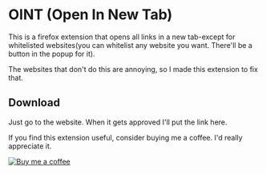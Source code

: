 # OINT (Open In New Tab)

This is a firefox extension that opens all links in a new tab-except for whitelisted websites(you can whitelist any website you want. There'll be a button in the popup for it).

The websites that don't do this are annoying, so I made this extension to fix that.

## Download

Just go to the website. When it gets approved I'll put the link here.

If you find this extension useful, consider buying me a coffee. I'd really appreciate it.

[![Buy me a coffee](https://www.buymeacoffee.com/assets/img/custom_images/orange_img.png)](https://www.buymeacoffee.com/5nsou)

